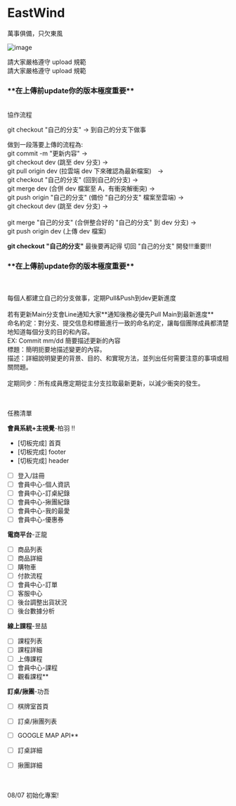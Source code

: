 # EastWind

萬事俱備，只欠東風

![image](https://github.com/user-attachments/assets/ffee3d42-bdfa-4811-81c4-a446117cfbbe)

請大家嚴格遵守 upload 規範<br/> 請大家嚴格遵守 upload 規範<br/>

<h3>**在上傳前update你的版本極度重要**</h3><br/>
協作流程<br/>

git checkout "自己的分支" -> 到自己的分支下做事<br/>

做到一段落要上傳的流程為: <br/>
git commit -m "更新内容" -> <br/>
git checkout dev (跳至 dev 分支) -> <br/>
git pull origin dev (拉雲端 dev 下來確認為最新檔案)　-><br/>
git checkout "自己的分支" (回到自己的分支) -><br/>
git merge dev (合併 dev 檔案至 A，有衝突解衝突) -><br/>
git push origin "自己的分支" (備份 "自己的分支" 檔案至雲端) -><br/>
git checkout dev (跳至 dev 分支) -><br/>  
git merge "自己的分支" (合併整合好的 "自己的分支" 到 dev 分支) -><br/>
git push origin dev (上傳 dev 檔案)<br/>

**git checkout "自己的分支"** 最後要再記得 切回 "自己的分支" 開發!!!重要!!!<br/>

<h3>**在上傳前update你的版本極度重要**</h3><br/>
<br/>
每個人都建立自己的分支做事，定期Pull&Push到dev更新進度<br/>
<br/>
若有更新Main分支會Line通知大家**通知後務必優先Pull Main到最新進度**
<br/>
命名約定：對分支、提交信息和標籤進行一致的命名約定，讓每個團隊成員都清楚地知道每個分支的目的和內容。<br/>
EX: Commit  mm/dd 簡要描述更新的內容<br/>
標題：簡明扼要地描述變更的內容。<br/>
描述：詳細說明變更的背景、目的、和實現方法，並列出任何需要注意的事項或相關問題。<br/>
<br/>
定期同步：所有成員應定期從主分支拉取最新更新，以減少衝突的發生。<br/>
<br/>
<br/>

任務清單 <br/>

**會員系統+主視覺**-柏羽 !!

- [切板完成] 首頁
- [切板完成] footer
- [切板完成] header
- [ ] 登入/註冊
- [ ] 會員中心-個人資訊
- [ ] 會員中心-訂桌紀錄
- [ ] 會員中心-揪團紀錄
- [ ] 會員中心-我的最愛
- [ ] 會員中心-優惠券

**電商平台**-正龍

- [ ] 商品列表
- [ ] 商品詳細
- [ ] 購物車
- [ ] 付款流程
- [ ] 會員中心-訂單
- [ ] 客服中心
- [ ] 後台調整出貨狀況
- [ ] 後台數據分析

**線上課程**-昱喆

- [ ] 課程列表
- [ ] 課程詳細
- [ ] 上傳課程
- [ ] 會員中心-課程
- [ ] 觀看課程\*\*

**訂桌/揪團**-功吾

- [ ] 棋牌室首頁
- [ ] 訂桌/揪團列表
- [ ] GOOGLE MAP API\*\*
- [ ] 訂桌詳細
- [ ] 揪團詳細


<br/>
<br/>
08/07 初始化專案!
